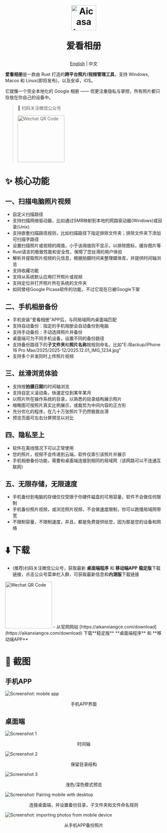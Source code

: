 <h1 align="center">
  <img src="https://github.com/SelfPhotos/SelfPhotos/blob/main/assets/logo.png?raw=true" height="80" alt="Aicasa Logo" />
  <p>爱看相册</p>
</h1>

<p align="center"><a href="https://github.com/SelfPhotos/SelfPhotos">English</a> | 中文</p>

**爱看相册**是一款由 Rust 打造的**跨平台照片/视频管理工具**，支持 Windows, Macos 和 Linux(即将发布)，以及安卓，iOS。

它就像一个完全本地化的 Google 相册 —— 但更注重隐私与掌控，所有照片都只存放在你自己的设备中。

> 👏 扫码关注微信公众号
> 
> <img src="https://github.com/SelfPhotos/SelfPhotos/blob/main/assets/wechat-qrcode.jpg?raw=true" alt="Wechat QR Code" height="150">


# ✨ 核心功能

## 一、扫描电脑照片视频

- 自定义扫描路径
- 支持扫描网络驱动器，比如通过SMB映射到本地的网路驱动器(Windows)或目录(Unix)
- 支持嵌套扫描路径规则，比如扫描路径下指定排除文件夹；排除文件夹下添加可扫描字路径
- 设置扫描照片或视频的阈值，小于该阈值则不显示，以排除图标，缓存图片等
- Rust语言的极致性能和安全性，保障了您丝滑的用户体验
- 解析并提取照片视频的元信息，根据拍摄时间来整理媒体库，并提供时间轴浏览
- 支持收藏功能
- 支持从系统默认应用打开照片或视频
- 支持定位并打开照片所在系统的文件夹
- 如同曾经Google Picasa软件的功能，不过它现在已被Google下架

## 二、手机相册备份

- 手机安装“爱看相册”APP后，与同局域网内桌面端匹配
- 支持自动备份：指定的手机相册会自动备份到电脑
- 支持手动备份：手动选择照片并备份
- 桌面端可为不同手机设备，设置不同的备份路径
- 支持备份路径下的**子文件夹**和**照片名称**按规则命名，比如"E:/Backup/iPhone 16 Pro Max/2025/2025-12/2025.12.01_IMG_1234.jpg"
- 支持多个并发同时上传照片视频

## 三、丝滑浏览体验

- 支持按**拍摄日期**的时间轴浏览
- 支持自定义滚动条，快速定位到某年某月
- 以照片所在操作系统的目录，以熟悉的目录结构展示照片
- 缩略图可按照片真实比例展示，或裁剪为中间内容的正方形
- 充分优化的程序，在几十万张照片下仍然极致丝滑
- 预览页面可左右分屏预览以对比

## 四、隐私至上

- 软件在离线情况下可以正常使用
- 您的照片，视频不会传递到云端，软件仅索引该照片并展示
- 手机相册备份功能，需要和桌面端连接到相同的局域网（该网路可以不连通互联网）

## 五、无限存储，无限速度

- 手机备份到电脑的存储仅仅受限于你硬件磁盘的可用容量，软件不会做任何限制
- 手机备份照片视频，或浏览照片视频，不会做速度限制，你可以跑慢局域网带宽
- 不限制容量，不限制速度，并且，都是免费提供给您，因为那是您的设备和网络

# ⬇️ 下载

- (推荐)扫码关注微信公众号，获取最新 **桌面端程序** 和 **移动端APP** **稳定版**下载链接，点击公众号菜单栏入群，可获取最新信息和**内测版**下载链接<br />
<img src="https://github.com/SelfPhotos/SelfPhotos/blob/main/assets/wechat-qrcode.jpg?raw=true" alt="Wechat QR Code" height="150">
- 从官网网站 [https://aikanxiangce.com/download](https://aikanxiangce.com/download) 下载**稳定版** **桌面端程序** 和 **移动端APP**

# 🌠 截图

## 手机APP

![Screenshot: mobile app](https://github.com/SelfPhotos/SelfPhotos/blob/main/assets/screenshot-mobile.png?raw=true)

<p align="center">手机APP界面</p>

## 桌面端

![Screenshot 1](https://github.com/SelfPhotos/SelfPhotos/blob/main/assets/screenshot-1.png?raw=true)

<p align="center">时间轴</p>

![Screenshot 2](https://github.com/SelfPhotos/SelfPhotos/blob/main/assets/screenshot-2.png?raw=true)

<p align="center">保留目录结构</p>

![Screenshot 3](https://github.com/SelfPhotos/SelfPhotos/blob/main/assets/screenshot-3.png?raw=true)

<p align="center">浅色/深色模式预览</p>

![Screenshot: Pairing mobile with desktop](https://github.com/SelfPhotos/SelfPhotos/blob/main/assets/screenshot-pairing.png?raw=true)

<p align="center">连接桌面端，并设置备份目录，子文件夹和文件命名规则</p>

![Screenshot: importing photos from mobile device](https://github.com/SelfPhotos/SelfPhotos/blob/main/assets/screenshot-importing.png?raw=true)

<p align="center">从手机APP备份照片</p>
